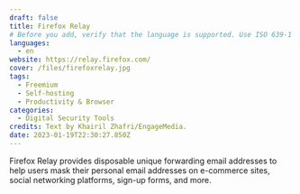 ```yaml
---
draft: false
title: Firefox Relay
# Before you add, verify that the language is supported. Use ISO 639-1 code only without country code. ms instead of ms_MY. If the source language is English, do not add to the list.
languages:
  - en
website: https://relay.firefox.com/
cover: /files/firefoxrelay.jpg
tags:
  - Freemium
  - Self-hosting
  - Productivity & Browser
categories:
  - Digital Security Tools
credits: Text by Khairil Zhafri/EngageMedia.
date: 2023-01-19T22:30:27.850Z
---
```

F﻿irefox Relay provides disposable unique forwarding email addresses to help users mask their personal email addresses on e-commerce sites, social networking platforms, sign-up forms, and more.